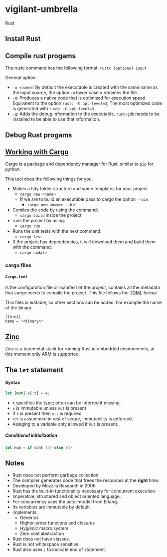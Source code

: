 # vigilant-umbrella
Rust


## Install Rust


## Compile rust progams
The rustc command has the following format: `rustc [options] input`

General option:
* `-o <name>`: By default the executable is created with the same name as the
  input source, the option `-o` lower case o renames the file.
* `-O`: Produces a native code that is optimized for execution speed. Equivalent
  to the option `rustc -C opt-level=2`; The most optimized code is generated with
  `rustc -C opt-level=3`
* `-g`: Adds the debug information to the executable. `rust-gdb` needs to be installed to be able to use that informaiton.


## Debug Rust progams


## [Working with Cargo](https://doc.crates.io/guide.html)
Cargo is a package and dependency manager for Rust, similar to `pip` for python.

This tool does the following things for you:
  * Makes a tidy folder structure and some templates for your project
    * `cargo new <name>`
    * If we are to build an executable pass to cargo the option `--bin`
      * `cargo new <name> --bin`
  * Comiles the code by using the command:
    * `cargo build` inside the project
  * runs the project by using:
    * `cargo run`
  * Runs the unit tests with the next command:
    * `cargo test`
  * If the project has dependencies, it will download them and build them with
  the command:
    * `cargo update`

### cargo files

#### `Cargo.toml`
Is the configuration file or manifest of the project, contains all the metadata
that cargo needs to compile the project. This file follows the [TOML](https://github.com/toml-lang/toml) format

This files is editable, so other sections can be added. For example the name of
the binary:
```
[[bin]]
name = "<binary>"
```


## [Zinc]( http://zinc.rs/)

Zinc is a baremetal stack for running Rust in embedded environments, at this
moment only ARM is supported.

## The `let` statement

#### Syntax

```rust
let [mut] x[:t] = e;
```

* `t` specifies the type; often can be inferred if missing.
* `x` is immutable unless `mut` is present
* if `t` is present then `e:t` is required
* `x`:`t` is assummed in rest of scope, immutability is enforced.
* Assiging to a variable only allowed if `mut` is present.

##### Conditional initialization

```rust
let num = if cont {5} else {5}
```

## Notes

- Rust does not perform garbage collection
- The compiler generates code that frees the resources at the __right__ time.
- Developed by Mozzila Research in 2006
- Rust has the built-in functionality necessary for concurrent execution.
- Imperative, structured and object oriented language.
- For concurrency uses the actor-model from Erlang.
- Its variables are immutable by default
- implements
  - Generics
  - Higher-order functions and closures
  - *Hygienic* macro system
  - Zero cost abstraction
- Rust does not have classes.
- Rust is not whitespace sensitive.
- Rust also uses `;` to indicate end of statement.
